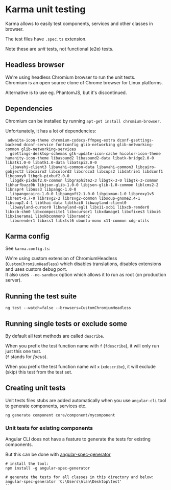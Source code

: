 # Karma unit testing

Karma allows to easily test components, services and other classes in browser.

The test files have `.spec.ts` extension.

Note these are _unit_ tests, not functional (e2e) tests. 

## Headless browser

We're using headless Chromium browser to run the unit tests.  
Chromium is an open source clone of Chrome browser for Linux platforms.

Alternative is to use eg. PhantomJS, but it's discontinued.

## Dependencies

Chromium can be installed by running `apt-get install chromium-browser`.  

Unfortunately, it has a lot of dependencies:

````
 adwaita-icon-theme chromium-codecs-ffmpeg-extra dconf-gsettings-backend dconf-service fontconfig glib-networking glib-networking-common glib-networking-services
  gsettings-desktop-schemas gtk-update-icon-cache hicolor-icon-theme humanity-icon-theme libasound2 libasound2-data libatk-bridge2.0-0 libatk1.0-0 libatk1.0-data libatspi2.0-0
  libavahi-client3 libavahi-common-data libavahi-common3 libcairo-gobject2 libcairo2 libcolord2 libcroco3 libcups2 libdatrie1 libdconf1 libepoxy0 libgdk-pixbuf2.0-0
  libgdk-pixbuf2.0-common libgraphite2-3 libgtk-3-0 libgtk-3-common libharfbuzz0b libjson-glib-1.0-0 libjson-glib-1.0-common liblcms2-2 libnspr4 libnss3 libpango-1.0-0
  libpangocairo-1.0-0 libpangoft2-1.0-0 libpixman-1-0 libproxy1v5 librest-0.7-0 librsvg2-2 librsvg2-common libsoup-gnome2.4-1 libsoup2.4-1 libthai-data libthai0 libwayland-client0
  libwayland-cursor0 libwayland-egl1 libx11-xcb1 libxcb-render0 libxcb-shm0 libxcomposite1 libxcursor1 libxdamage1 libxfixes3 libxi6 libxinerama1 libxkbcommon0 libxrandr2
  libxrender1 libxss1 libxtst6 ubuntu-mono x11-common xdg-utils
````

## Karma config

See `karma.config.ts`:

We're using custom extension of ChromiumHeadless (`CustomChromiumHeadless`) which disables translations, disables extensions and uses custom debug port.  
It also uses `--no-sandbox` option which allows it to run as root (on production server).

## Running the test suite

````
ng test --watch=false --browsers=CustomChromiumHeadless
```` 


## Running single tests or exclude some

By default all test methods are called `describe`.

When you prefix the test function name with `f` (`fdescribe`), it will only run just this one test.  
(`f` stands for _focus_).

When you prefix the test function name wit `x` (`xdescribe`), it will exclude (skip) this test from the test set.

## Creating unit tests

Unit tests files stubs are added automatically when you use `angular-cli` tool to generate components, services etc.

````
ng generate component core/component/mycomponent
````


### Unit tests for existing components

Angular CLI does not have a feature to generate the tests for existing components.

But this can be done with [angular-spec-generator](https://github.com/ZouYouShun/angular-spec-generator)

````
# install the tool:
npm install -g angular-spec-generator

# generate the tests for all classes in this directory and below:
angular-spec-generator 'C:\Users\Alan\Desktop\test'
```


